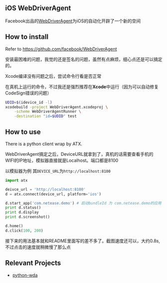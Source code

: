 ## iOS WebDriverAgent
Facebook出品的[WebDriverAgent](https://github.com/facebook/WebDriverAgent)为iOS的自动化开辟了一个新的空间

## How to install
Refer to <https://github.com/facebook/WebDriverAgent>

安装最困难的问题，我觉的还是签名的问题，虽然有点麻烦，细心点还是可以搞定的。

Xcode编译没有问题之后，尝试命令行看是否正常


在真机上运行的命令，不过我还是强烈推荐在**Xcode**中运行（因为可以自动修复CodeSign错误的问题）

```sh
UDID=$(idevice_id -l)
xcodebuild -project WebDriverAgent.xcodeproj \
	-scheme WebDriverAgentRunner \
	-destination "id=$UDID" test
```

## How to use
There is a python client wrap by ATX.

WebDriverAgent搞定之后，DeviceURL就拿到了，真机的话需要查看手机的WIFI的IP地址，模拟器直接就是Localhost。端口都是8100

以模拟器为例 其`DEVICE_URL`为`http://localhost:8100`

```py
import atx

deivce_url = 'http://localhost:8100'
d = atx.connect(device_url, platform='ios')

d.start_app('com.netease.demo') # 启动bundleId 为 com.netease.demo的应用
print d.status()
print d.display
print d.screenshot()

d.home()
d.click(100, 200)
```

接下来的用法基本就和README里面写的差不多了。截图速度还可以，大约0.8s, 不过点击的速度就稍微慢了那么点

## Relevant Projects
* [python-wda](https://github.com/codeskyblue/python-wda)